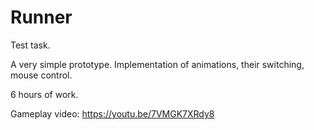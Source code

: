 # Runner

Test task.

A very simple prototype. Implementation of animations, their switching, mouse control.

6 hours of work.


Gameplay video:
https://youtu.be/7VMGK7XRdy8
